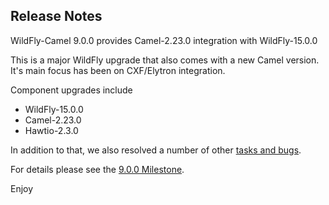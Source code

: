 Release Notes
-------------------

WildFly-Camel 9.0.0 provides Camel-2.23.0 integration with WildFly-15.0.0

This is a major WildFly upgrade that also comes with a new Camel version. It's main focus has been on CXF/Elytron integration.

Component upgrades include

* WildFly-15.0.0
* Camel-2.23.0
* Hawtio-2.3.0

In addition to that, we also resolved a number of other [tasks and bugs](https://github.com/wildfly-extras/wildfly-camel/blob/master/docs/Changelog.md).

For details please see the [9.0.0 Milestone](https://github.com/wildfly-extras/wildfly-camel/issues?q=milestone%3A9.0.0).

Enjoy
